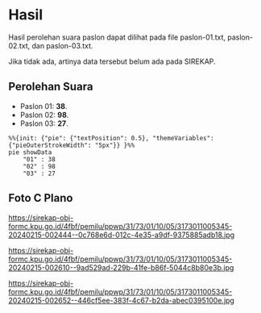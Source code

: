 # Hasil

Hasil perolehan suara paslon dapat dilihat pada file paslon-01.txt, paslon-02.txt, dan paslon-03.txt.

Jika tidak ada, artinya data tersebut belum ada pada SIREKAP.

## Perolehan Suara

 * Paslon 01: **38**.
 * Paslon 02: **98**.
 * Paslon 03: **27**.

```mermaid
%%{init: {"pie": {"textPosition": 0.5}, "themeVariables": {"pieOuterStrokeWidth": "5px"}} }%%
pie showData
    "01" : 38
    "02" : 98
    "03" : 27
```
## Foto C Plano

https://sirekap-obj-formc.kpu.go.id/4fbf/pemilu/ppwp/31/73/01/10/05/3173011005345-20240215-002444--0c768e6d-012c-4e35-a9df-9375885adb18.jpg

https://sirekap-obj-formc.kpu.go.id/4fbf/pemilu/ppwp/31/73/01/10/05/3173011005345-20240215-002610--9ad529ad-229b-41fe-b86f-5044c8b80e3b.jpg

https://sirekap-obj-formc.kpu.go.id/4fbf/pemilu/ppwp/31/73/01/10/05/3173011005345-20240215-002652--446cf5ee-383f-4c67-b2da-abec0395100e.jpg

